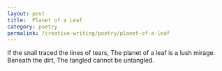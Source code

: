 ```yaml
---
layout: post
title:  Planet of a Leaf
category: poetry
permalink: /creative-writing/poetry/planet-of-a-leaf
---
```


If the snail traced the lines of tears,
The planet of a leaf is a lush mirage.
Beneath the dirt,
The tangled cannot be untangled.
